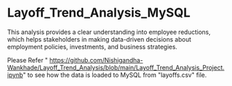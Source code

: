 # Layoff_Trend_Analysis_MySQL
This analysis provides a clear understanding into employee reductions, which helps stakeholders in making data-driven decisions about employment policies, investments, and business strategies.


Please Refer " https://github.com/Nishigandha-Wankhade/Layoff_Trend_Analysis/blob/main/Layoff_Trend_Analysis_Project.ipynb"  to see how the data is loaded to MySQL from "layoffs.csv" file.
